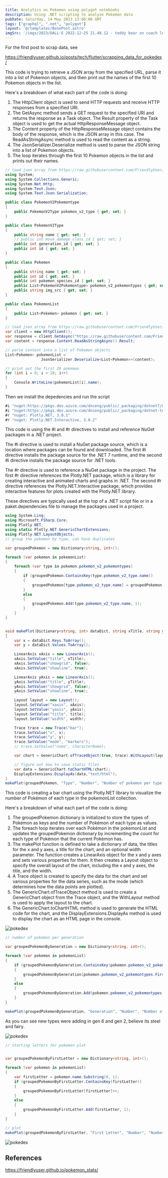 ```yaml
---
title: Analytics on Pokemon using polygot notebooks
description: Using .NET scripting to analyze Pokemon data
pubDate: Saturday, 14 May 2023 13:00:00 GMT
tags: ["graphql", ".net", "polygot"]
layout: '@/templates/BasePost.astro'
imgSrc: '/imgs/2023/DALL·E 2022-12-25 21.48.12 - teddy bear on coach looking out the window at a tree.png'
---
```



For the first post to scrap data, see

https://friendlyuser.github.io/posts/tech/flutter/scrapping_data_for_pokedex/

This code is trying to retrieve a JSON array from the specified URL, parse it into a list of Pokemon objects, and then print out the names of the first 10 Pokemon objects in the list.

Here's a breakdown of what each part of the code is doing:


1. The HttpClient object is used to send HTTP requests and receive HTTP responses from a specified URI.
2. The GetAsync method sends a GET request to the specified URI and returns the response as a Task object. The Result property of the Task object is used to get the actual HttpResponseMessage object.
3. The Content property of the HttpResponseMessage object contains the body of the response, which is the JSON array in this case. The ReadAsStringAsync method is used to read the content as a string.
4. The JsonSerializer.Deserialize method is used to parse the JSON string into a list of Pokemon objects.
5. The loop iterates through the first 10 Pokemon objects in the list and prints out their names.

```cs
// load json array from https://raw.githubusercontent.com/FriendlyUser/flutter_pokedex/main/scripts/clean_pokemon.json
using System;
using System.Collections.Generic;
using System.Net.Http;
using System.Text.Json;
using System.Text.Json.Serialization;

public class PokemonV2Pokemontype
{
    public PokemonV2Type pokemon_v2_type { get; set; }
}

public class PokemonV2Type
{
    public string name { get; set; }
    // public int move_damage_class_id { get; set; }
    public int generation_id { get; set; }
    public int id { get; set; }
}

public class Pokemon
{
    public string name { get; set; }
    public int id { get; set; }
    public int pokemon_species_id { get; set; }
    public List<PokemonV2Pokemontype> pokemon_v2_pokemontypes { get; set; }
    public string img_src { get; set; }
}

public class PokemonList
{
    public List<Pokemon> pokemon { get; set; }
}

// load json array from https://raw.githubusercontent.com/FriendlyUser/flutter_pokedex/main/scripts/clean_pokemon.json
var client = new HttpClient();
var response = client.GetAsync("https://raw.githubusercontent.com/FriendlyUser/flutter_pokedex/main/scripts/clean_pokemon.json").Result;
var content = response.Content.ReadAsStringAsync().Result;

// parse content into a list of Pokemon objects
List<Pokemon> pokemonList = 
                JsonSerializer.Deserialize<List<Pokemon>>(content);

// print out the first 10 pokemon
for (int i = 0; i < 10; i++)
{
    Console.WriteLine(pokemonList[i].name);
}
```

Then we install the depedencies and run the script

```cs
#i "nuget:https://pkgs.dev.azure.com/dnceng/public/_packaging/dotnet7/nuget/v3/index.json" 
#i "nuget:https://pkgs.dev.azure.com/dnceng/public/_packaging/dotnet-tools/nuget/v3/index.json" 
#r "nuget: Plotly.NET, 3.0.1"
#r "nuget: Plotly.NET.Interactive, 3.0.2"
```

This code is using the #i and #r directives to install and reference NuGet packages in a .NET project.

The #i directive is used to install a NuGet package source, which is a location where packages can be found and downloaded. The first #i directive installs the package source for the .NET 7 runtime, and the second #i directive installs the package source for .NET tools.

The #r directive is used to reference a NuGet package in the project. The first #r directive references the Plotly.NET package, which is a library for creating interactive and animated charts and graphs in .NET. The second #r directive references the Plotly.NET.Interactive package, which provides interactive features for plots created with the Plotly.NET library.

These directives are typically used at the top of a .NET script file or in a paket.dependencies file to manage the packages used in a project.

```cs
using System.Linq;
using Microsoft.FSharp.Core;
using Plotly.NET;
using static Plotly.NET.GenericChartExtensions;
using Plotly.NET.LayoutObjects;
// group the pokemon by type, can have duplicates

var groupedPokemon = new Dictionary<string, int>();

foreach (var pokemon in pokemonList)
{
    foreach (var type in pokemon.pokemon_v2_pokemontypes)
    {
        if (groupedPokemon.ContainsKey(type.pokemon_v2_type.name))
        {
            groupedPokemon[type.pokemon_v2_type.name] = groupedPokemon[type.pokemon_v2_type.name] + 1;
        }
        else
        {
            groupedPokemon.Add(type.pokemon_v2_type.name, 1);
        }
    }
}


void makePlot(Dictionary<string, int> dataDict, string xTitle, string yTitle, string title, int width = 1280) 
{
    var x = dataDict.Keys.ToArray();
    var y = dataDict.Values.ToArray();

    LinearAxis xAxis = new LinearAxis();
    xAxis.SetValue("title", xTitle);
    xAxis.SetValue("showgrid", false);
    xAxis.SetValue("showline", true);

    LinearAxis yAxis = new LinearAxis();
    yAxis.SetValue("title", yTitle);
    yAxis.SetValue("showgrid", false);
    yAxis.SetValue("showline", true);

    Layout layout = new Layout();
    layout.SetValue("xaxis", xAxis);
    layout.SetValue("yaxis", yAxis);
    layout.SetValue("title", title);
    layout.SetValue("width", width);

    Trace trace = new Trace("bar");
    trace.SetValue("x", x);
    trace.SetValue("y", y);
    trace.SetValue("mode", "markers");
    // trace.SetValue("name", characterName);

    var chart = GenericChart.ofTraceObject(true, trace).WithLayout(layout);

    // figure out how to save static files
    var data = GenericChart.toChartHTML(chart);
    DisplayExtensions.DisplayAs(data,"text/html");
}
makePlot(groupedPokemon, "Type", "Number", "Number of pokemon per type (up to generation viii", 1280);
```

This code is creating a bar chart using the Plotly.NET library to visualize the number of Pokémon of each type in the pokemonList collection.

Here's a breakdown of what each part of the code is doing:

1. The groupedPokemon dictionary is initialized to store the types of Pokémon as keys and the number of Pokémon of each type as values.
2. The foreach loop iterates over each Pokémon in the pokemonList and updates the groupedPokemon dictionary by incrementing the count for each type of Pokémon that the current Pokémon has.
3. The makePlot function is defined to take a dictionary of data, the titles for the x and y axes, a title for the chart, and an optional width parameter. The function creates a LinearAxis object for the x and y axes and sets various properties for them. It then creates a Layout object to specify the overall layout of the chart, including the x and y axes, the title, and the width.
4. A Trace object is created to specify the data for the chart and set various properties for the data series, such as the mode (which determines how the data points are plotted).
5. The GenericChart.ofTraceObject method is used to create a GenericChart object from the Trace object, and the WithLayout method is used to apply the layout to the chart.
6. The GenericChart.toChartHTML method is used to generate the HTML code for the chart, and the DisplayExtensions.DisplayAs method is used to display the chart as an HTML page in the console.


![pokedex](/imgs/2023/pokedex_types.png)


```cs
// number of pokemon per generation

var groupedPokemonByGeneration = new Dictionary<string, int>();

foreach (var pokemon in pokemonList)
{
    if (groupedPokemonByGeneration.ContainsKey(pokemon.pokemon_v2_pokemontypes.First().pokemon_v2_type.generation_id.ToString()))
    {
        groupedPokemonByGeneration[pokemon.pokemon_v2_pokemontypes.First().pokemon_v2_type.generation_id.ToString()] = groupedPokemonByGeneration[pokemon.pokemon_v2_pokemontypes.First().pokemon_v2_type.generation_id.ToString()] + 1;
    }
    else
    {
        groupedPokemonByGeneration.Add(pokemon.pokemon_v2_pokemontypes.First().pokemon_v2_type.generation_id.ToString(), 1);
    }
}

makePlot(groupedPokemonByGeneration, "Generation", "Number", "Number of types by generation (up to generation viii)", 1280);
```


As you can see new types were adding in gen 6 and gen 2, believe its steel and fairy.

![pokedex](/imgs/2023/pokedex_types_by_gen.png)

```cs
// starting letters for pokemon plot


var groupedPokemonByFirstLetter = new Dictionary<string, int>();

foreach (var pokemon in pokemonList)
{
    var firstLetter = pokemon.name.Substring(0, 1);
    if (groupedPokemonByFirstLetter.ContainsKey(firstLetter))
    {
        groupedPokemonByFirstLetter[firstLetter]++;
    }
    else
    {
        groupedPokemonByFirstLetter.Add(firstLetter, 1);
    }
}

// plot 
makePlot(groupedPokemonByFirstLetter, "First Letter", "Number", "Number of pokemon by first letter", 1280);
```

![pokedex](imgs/2023/pokedex_by_first_letter.png)

## References
https://friendlyuser.github.io/pokemon_stats/